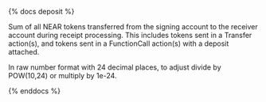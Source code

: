 {% docs deposit %}

Sum of all NEAR tokens transferred from the signing account to the receiver account during receipt processing. This includes tokens sent in a Transfer action(s), and tokens sent in a FunctionCall action(s) with a deposit attached.

In raw number format with 24 decimal places, to adjust divide by POW(10,24) or multiply by 1e-24.

{% enddocs %}
